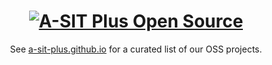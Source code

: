 <div align="center">
  
# [![A-SIT Plus Open Source](https://github.com/user-attachments/assets/13750466-7d65-492f-9250-420da5467d2d)](https://a-sit-plus.github.io)

See [a-sit-plus.github.io](https://a-sit-plus.github.io) for a curated list of our OSS projects.


</div>
